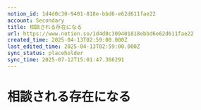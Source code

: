 ```yaml
---
notion_id: 1d4d0c30-9401-818e-bbd6-e62d611fae22
account: Secondary
title: 相談される存在になる
url: https://www.notion.so/1d4d0c309401818ebbd6e62d611fae22
created_time: 2025-04-13T02:59:00.000Z
last_edited_time: 2025-04-13T02:59:00.000Z
sync_status: placeholder
sync_time: 2025-07-12T15:01:47.366291
---
```

# 相談される存在になる
